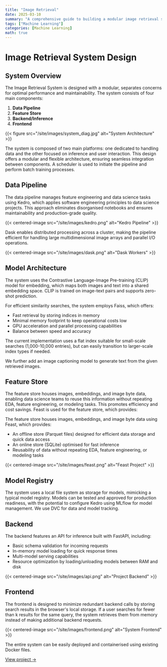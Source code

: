 ```yaml
---
title: "Image Retrieval"
date: 2025-03-10
summary: "A comprehensive guide to building a modular image retrieval system with CLIP embeddings and Faiss. This article details the complete architecture including data pipelines with Kedro and Dask, feature storage with Feast..."
tags: ["Machine Learning"]
categories: [Machine Learning]
math: true
---
```


# Image Retrieval System Design

## System Overview

The Image Retrieval System is designed with a modular, separates concerns for optimal performance and maintainability. The system consists of four main components:

1. **Data Pipeline**
2. **Feature Store**
3. **Backend/Inference**
4. **Frontend**

{{< figure src="/site/images/system_diag.jpg" alt="System Architecture" >}}

The system is composed of two main platforms: one dedicated to handling data and the other focused on inference and user interaction. This design offers a modular and flexible architecture, ensuring seamless integration between components. A scheduler is used to initiate the pipeline and perform batch training processes.

## Data Pipeline

The data pipeline manages feature engineering and data science tasks using Kedro, which applies software engineering principles to data science projects. This approach eliminates disorganised notebooks and ensures maintainability and production-grade quality.

{{< centered-image  src="/site/images/kedro.png" alt="Kedro Pipeline" >}}

Dask enables distributed processing across a cluster, making the pipeline efficient for handling large multidimensional image arrays and parallel I/O operations.

{{< centered-image src="/site/images/dask.png" alt="Dask Workers" >}}

## Model Architecture

The system uses the Contrastive Language-Image Pre-training (CLIP) model for embedding, which maps both images and text into a shared embedding space. CLIP is trained on image-text pairs and supports zero-shot prediction.

For efficient similarity searches, the system employs Faiss, which offers:

- Fast retrieval by storing indices in memory
- Minimal memory footprint to keep operational costs low
- GPU acceleration and parallel processing capabilities
- Balance between speed and accuracy

The current implementation uses a flat index suitable for small-scale searches (1,000-10,000 entries), but can easily transition to larger-scale index types if needed.

We further add an image captioning model to generate text from the given retrieved images.

## Feature Store

The feature store houses images, embeddings, and image byte data, enabling data science teams to reuse this information without repeating EDA, feature engineering, or modeling tasks. This promotes efficiency and cost savings. Feast is used for the feature store, which provides:

The feature store houses images, embeddings, and image byte data using Feast, which provides:

- An offline store (Parquet files) designed for efficient data storage and quick data access
- An online store (SQLite) optimised for fast inference
- Reusability of data without repeating EDA, feature engineering, or modeling tasks

{{< centered-image src="/site/images/feast.png" alt="Feast Project" >}}

## Model Registry

The system uses a local file system as storage for models, mimicking a typical model registry. Models can be tested and approved for production readiness, with the potential to configure Kedro using MLflow for model management. We use DVC for data and model tracking.

## Backend

The backend features an API for inference built with FastAPI, including:

- Basic schema validation for incoming requests
- In-memory model loading for quick response times
- Multi-model serving capabilities
- Resource optimization by loading/unloading models between RAM and disk

{{< centered-image src="/site/images/api.png" alt="Project Backend" >}}

## Frontend

The frontend is designed to minimize redundant backend calls by storing search results in the browser's local storage. If a user searches for fewer than k results for the same query, the system retrieves them from memory instead of making additional backend requests.

{{< centered-image src="/site/images/frontend.png" alt="System Frontend" >}}

The entire system can be easily deployed and containerised using existing Docker files.

[View project →](https://github.com/SboneloMdluli/Multi-Modal-Image-Retrieval)
